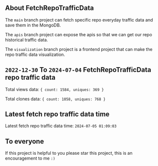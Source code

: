 ## About FetchRepoTrafficData

The `main` branch project can fetch specific repo everyday traffic data and save them in the MongoDB.

The `apis` branch project can expose the apis so that we can get our repo historical traffic data.

The `visualization` branch project is a frontend project that can make the repo traffic data visualization.

## `2022-12-30` To `2024-07-04` FetchRepoTrafficData repo traffic data

Total views data: `{ count: 1584, uniques: 369 }`

Total clones data: `{ count: 1058, uniques: 768 }`

## Latest fetch repo traffic data time

Latest fetch repo traffic data time: `2024-07-05 01:09:03`

## To everyone

If this project is helpful to you please star this project, this is an encouragement to me `:)`



